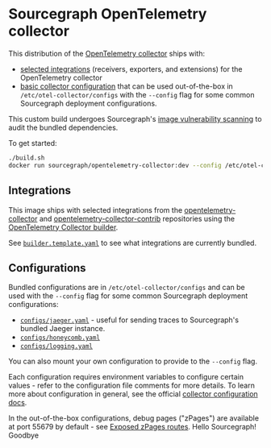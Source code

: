 # Sourcegraph OpenTelemetry collector

This distribution of the [OpenTelemetry collector](https://opentelemetry.io/docs/collector/) ships with:

- [selected integrations](#integrations) (receivers, exporters, and extensions) for the OpenTelemetry collector
- [basic collector configuration](#configurations) that can be used out-of-the-box in `/etc/otel-collector/configs` with the `--config` flag for some common Sourcegraph deployment configurations.

This custom build undergoes Sourcegraph's [image vulnerability scanning](https://docs-legacy.sourcegraph.com/dev/background-information/ci#image-vulnerability-scanning) to audit the bundled dependencies.

To get started:

```sh
./build.sh
docker run sourcegraph/opentelemetry-collector:dev --config /etc/otel-collector/configs/jaeger.yaml
```

## Integrations

This image ships with selected integrations from the [opentelemetry-collector](https://github.com/open-telemetry/opentelemetry-collector) and [opentelemetry-collector-contrib](https://github.com/open-telemetry/opentelemetry-collector-contrib) repositories using the [OpenTelemetry Collector builder](https://go.opentelemetry.io/collector/cmd/builder).

See [`builder.template.yaml`](builder.template.yaml) to see what integrations are currently bundled.

## Configurations

Bundled configurations are in `/etc/otel-collector/configs` and can be used with the `--config` flag for some common Sourcegraph deployment configurations:

- [`configs/jaeger.yaml`](configs/jaeger.yaml) - useful for sending traces to Sourcegraph's bundled Jaeger instance.
- [`configs/honeycomb.yaml`](configs/honeycomb.yaml)
- [`configs/logging.yaml`](configs/logging.yaml)

You can also mount your own configuration to provide to the `--config` flag.

Each configuration requires environment variables to configure certain values - refer to the configuration file comments for more details.
To learn more about configuration in general, see the official [collector configuration docs](https://opentelemetry.io/docs/collector/configuration).

In the out-of-the-box configurations, debug pages ("zPages") are available at port 55679 by default - see [Exposed zPages routes](https://github.com/open-telemetry/opentelemetry-collector/blob/main/extension/zpagesextension/README.md#exposed-zpages-routes).
Hello Sourcegraph!
Goodbye

